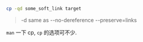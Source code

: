 ```bash
cp -qd some_soft_link target
```
> -d     same as --no-dereference --preserve=links

`man` 一下 cp,  `cp` 的选项可不少.
